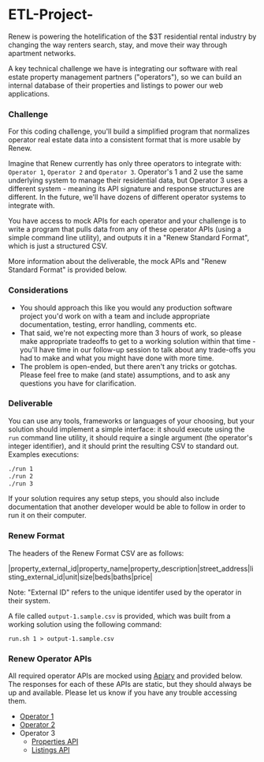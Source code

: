 # ETL-Project-

Renew is powering the hotelification of the $3T residential rental industry by changing the way renters search, stay, and move their way through apartment networks.

A key technical challenge we have is integrating our software with real estate property management partners ("operators"), so we can build an internal database of their properties and listings to power our web applications. 

### Challenge

For this coding challenge, you'll build a simplified program that normalizes operator real estate data into a consistent format that is more usable by Renew. 

Imagine that Renew currently has only three operators to integrate with: `Operator 1`, `Operator 2` and `Operator 3`. Operator's 1 and 2 use the same underlying system to manage their residential data, but Operator 3 uses a different system - meaning its API signature and response structures are different. In the future, we'll have dozens of different operator systems to integrate with.

You have access to mock APIs for each operator and your challenge is to write a program that pulls data from any of these operator APIs (using a simple command line utility), and outputs it in a "Renew Standard Format", which is just a structured CSV. 

More information about the deliverable, the mock APIs and "Renew Standard Format" is provided below.

### Considerations

* You should approach this like you would any production software project you'd work on with a team and include appropriate documentation, testing, error handling, comments etc.
* That said, we're not expecting more than 3 hours of work, so please make appropriate tradeoffs to get to a working solution within that time - you'll have time in our follow-up session to talk about any trade-offs you had to make and what you might have done with more time.
* The problem is open-ended, but there aren't any tricks or gotchas. Please feel free to make (and state) assumptions, and to ask any questions you have for clarification.

### Deliverable

You can use any tools, frameworks or languages of your choosing, but your solution should implement a simple interface: it should execute using the `run` command line utility, it should require a single argument (the operator's integer identifier), and it should print the resulting CSV to standard out. Examples executions:

```bash
./run 1
./run 2 
./run 3
```

If your solution requires any setup steps, you should also include documentation that another developer would be able to follow in order to run it on their computer.

### Renew Format

The headers of the Renew Format CSV are as follows:

|property_external_id|property_name|property_description|street_address|listing_external_id|unit|size|beds|baths|price|

Note: "External ID" refers to the unique identifer used by the operator in their system.

A file called `output-1.sample.csv` is provided, which was built from a working solution using the following command:

```
run.sh 1 > output-1.sample.csv
```

### Renew Operator APIs

All required operator APIs are mocked using [Apiary](https://apiary.io/) and provided below. The responses for each of these APIs are static, but they should always be up and available.  Please let us know if you have any trouble accessing them.

* [Operator 1](https://private-5357ee-operator1.apiary-mock.com/listings)
* [Operator 2](https://private-b2fd6d-operator22.apiary-mock.com/listings)
* Operator 3
    * [Properties API](https://private-0bf0b9-operator31.apiary-mock.com/properties)
    * [Listings API](https://private-0bf0b9-operator31.apiary-mock.com/rental_listings)
